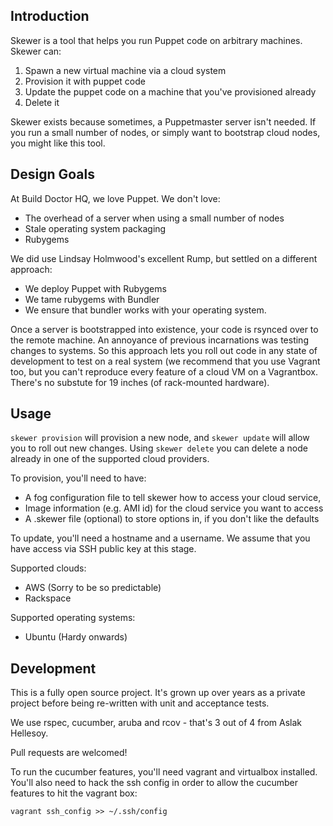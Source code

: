 ## Introduction

Skewer is a tool that helps you run Puppet code on arbitrary
machines. Skewer can:

  1. Spawn a new virtual machine via a cloud system
  2. Provision it with puppet code
  3. Update the puppet code on a machine that you've provisioned already
  4. Delete it

Skewer exists because sometimes, a Puppetmaster server isn't needed.
If you run a small number of nodes, or simply want to bootstrap 
cloud nodes, you might like this tool.

## Design Goals

At Build Doctor HQ, we love Puppet. We don't love:

  - The overhead of a server when using a small number of nodes
  - Stale operating system packaging
  - Rubygems

We did use Lindsay Holmwood's excellent Rump, but settled on a
different approach:

  - We deploy Puppet with Rubygems
  - We tame rubygems with Bundler
  - We ensure that bundler works with your operating system.

Once a server is bootstrapped into existence, your code is rsynced
over to the remote machine. An annoyance of previous incarnations was
testing changes to systems. So this approach lets you roll out code
in any state of development to test on a real system (we recommend
that you use Vagrant too, but you can't reproduce every feature of a
cloud VM on a Vagrantbox. There's no substute for 19 inches (of
rack-mounted hardware).

## Usage

`skewer provision` will provision a new node, and `skewer update` will allow
you to roll out new changes. Using `skewer delete` you can delete a node 
already in one of the supported cloud providers.

To provision, you'll need to have:

  - A fog configuration file to tell skewer how to access your cloud service,
  - Image information (e.g. AMI id) for the cloud service you want to access
  - A .skewer file (optional) to store options in, if you don't like
    the defaults

To update, you'll need a hostname and a username. We assume that you have access via SSH public key at this stage.

Supported clouds:

  - AWS (Sorry to be so predictable)
  - Rackspace

Supported operating systems:

  - Ubuntu (Hardy onwards)

## Development

This is a fully open source project. It's grown up over years as a
private project before being re-written with unit and acceptance
tests.

We use rspec, cucumber, aruba and rcov - that's 3 out of 4 from Aslak
Hellesoy.

Pull requests are welcomed!

To run the cucumber features, you'll need vagrant and virtualbox
installed. You'll also need to hack the ssh config in order to allow
the cucumber features to hit the vagrant box:

    vagrant ssh_config >> ~/.ssh/config
